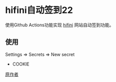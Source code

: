 # hifini自动签到22
使用Github Actions功能实现 [hifini](https://www.hifini.com/) 网站自动签到功能。

## 使用
Settings => Secrets => New secret
* COOKIE


[原作者](https://github.com/AlanLang/hifini-auto-sign-in)

